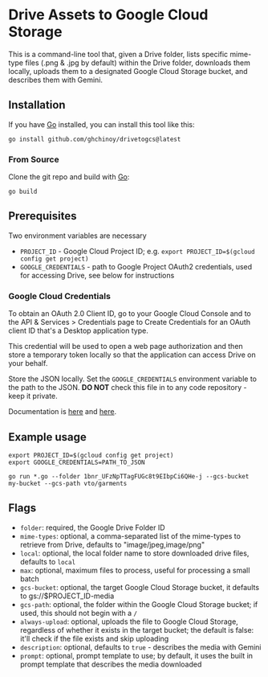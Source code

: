 # Drive Assets to Google Cloud Storage

This is a command-line tool that, given a Drive folder, lists specific mime-type files (.png & .jpg by default) within the Drive folder, downloads them locally, uploads them to a designated Google Cloud Storage bucket, and describes them with Gemini.

## Installation

If you have [Go](https://go.dev/) installed, you can install this tool like this:

```
go install github.com/ghchinoy/drivetogcs@latest
```

### From Source

Clone the git repo and build with [Go](https://go.dev/):

```
go build
```

## Prerequisites

Two environment variables are necessary

* `PROJECT_ID` - Google Cloud Project ID; e.g. `export PROJECT_ID=$(gcloud config get project)`
* `GOOGLE_CREDENTIALS` - path to Google Project OAuth2 credentials, used for accessing Drive, see below for instructions

### Google Cloud Credentials
To obtain an OAuth 2.0 Client ID, go to your Google Cloud Console and to the API & Services > Credentials page to Create Credentials for an OAuth client ID that's a Desktop application type. 

This credential will be used to open a web page authorization and then store a temporary token locally so that the application can access Drive on your behalf.

Store the JSON locally. Set the `GOOGLE_CREDENTIALS` environment variable to the path to the JSON. **DO NOT** check this file in to any code repository - keep it private. 

Documentation is [here](https://developers.google.com/identity/protocols/oauth2) and [here](https://support.google.com/cloud/answer/15549257?hl=en).



## Example usage

```
export PROJECT_ID=$(gcloud config get project)
export GOOGLE_CREDENTIALS=PATH_TO_JSON

go run *.go --folder 1bnr_UFzNpTTagFUGc8t9EIbpCi6QHe-j --gcs-bucket my-bucket --gcs-path vto/garments
```

## Flags

* `folder`: required, the Google Drive Folder ID
* `mime-types`: optional, a comma-separated list of the mime-types to retrieve from Drive, defaults to "image/jpeg,image/png"
* `local`: optional, the local folder name to store downloaded drive files, defaults to `local`
* `max`: optional, maximum files to process, useful for processing a small batch
* `gcs-bucket`: optional, the target Google Cloud Storage bucket, it defaults to gs://$PROJECT_ID-media
* `gcs-path`: optional, the folder within the Google Cloud Storage bucket; if used, this should not begin with a `/`
* `always-upload`: optional, uploads the file to Google Cloud Storage, regardless of whether it exists in the target bucket; the default is false: it'll check if the file exists and skip uploading
* `description`: optional, defaults to `true` - describes the media with Gemini
* `prompt`: optional, prompt template to use; by default, it uses the built in prompt template that describes the media downloaded
